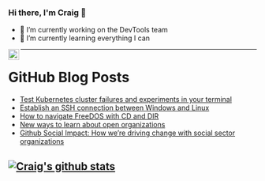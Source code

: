 ### Hi there, I'm Craig 👋

<!--
**CraigTeelFugro/CraigTeelFugro** is a ✨ _special_ ✨ repository because its `README.md` (this file) appears on your GitHub profile.

Here are some ideas to get you started:
-->

- 🔭 I’m currently working on the DevTools team
- 🌱 I’m currently learning everything I can

[<img align="left" alt="Craig Teel | LinkedIn" width="22px" src="https://cdn.jsdelivr.net/npm/simple-icons@v3/icons/linkedin.svg" />][linkedin]

---

# GitHub Blog Posts

<!-- BLOG-POST-LIST:START -->
- [Test Kubernetes cluster failures and experiments in your terminal](https://opensource.com/article/21/6/kubernetes-litmus-chaos)
- [Establish an SSH connection between Windows and Linux](https://opensource.com/article/21/6/ssh-windows)
- [How to navigate FreeDOS with CD and DIR](https://opensource.com/article/21/6/navigate-freedos-cd-dir)
- [New ways to learn about open organizations](https://opensource.com/open-organization/21/6/celebrate-sixth-anniversary)
- [Github Social Impact: How we’re driving change with social sector organizations](https://github.blog/2021-06-01-github-social-impact-driving-change-social-sector/)
<!-- BLOG-POST-LIST:END -->

## [![Craig's github stats](https://github-readme-stats.vercel.app/api?username=craigteelfugro)](https://github.com/anuraghazra/github-readme-stats)


[linkedin]: https://linkedin.com/in/craig-teel-b8786771
